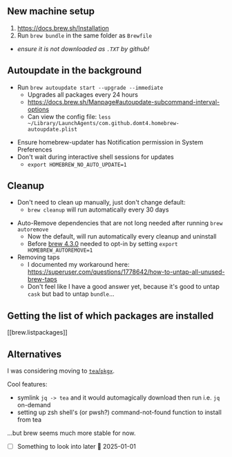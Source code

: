 ## New machine setup
1. https://docs.brew.sh/Installation
2. Run `brew bundle` in the same folder as `Brewfile`
  - *ensure it is not downloaded as `.TXT` by github!*

## Autoupdate in the background

- Run `brew autoupdate start --upgrade --immediate`
  * Upgrades all packages every 24 hours
  * https://docs.brew.sh/Manpage#autoupdate-subcommand-interval-options
  * Can view the config file: `less ~/Library/LaunchAgents/com.github.domt4.homebrew-autoupdate.plist`
* Ensure homebrew-updater has Notification permission in System Preferences
* Don't wait during interactive shell sessions for updates
  * `export HOMEBREW_NO_AUTO_UPDATE=1`

## Cleanup
- Don't need to clean up manually, just don't change default:
  * `brew cleanup` will run automatically every 30 days
* Auto-Remove dependencies that are not long needed after running `brew autoremove`
  * Now the default, will run automatically every cleanup and uninstall
  * Before [brew 4.3.0](https://github.com/Homebrew/brew/releases/tag/4.3.0) needed to opt-in by setting `export HOMEBREW_AUTOREMOVE=1`
* Removing taps
  * I documented my workaround here: https://superuser.com/questions/1778642/how-to-untap-all-unused-brew-taps
  * Don't feel like I have a good answer yet, because it's good to untap `cask` but bad to untap `bundle`...

## Getting the list of which packages are installed
[[brew.listpackages]]

## Alternatives
I was considering moving to [`tea`/`pkgx`](tea.md).

Cool features:

- symlink `jq -> tea` and it would automagically download then run i.e. `jq` on-demand
- setting up zsh shell's (or pwsh?) command-not-found function to install from tea

...but brew seems much more stable for now.
- [ ] Something to look into later 🛫 2025-01-01
